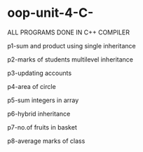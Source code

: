 # oop-unit-4-C-

ALL PROGRAMS DONE IN C++ COMPILER

p1-sum and product using single inheritance

p2-marks of students multilevel inheritance

p3-updating accounts

p4-area of circle

p5-sum integers in array

p6-hybrid inheritance

p7-no.of fruits in basket

p8-average marks of class
